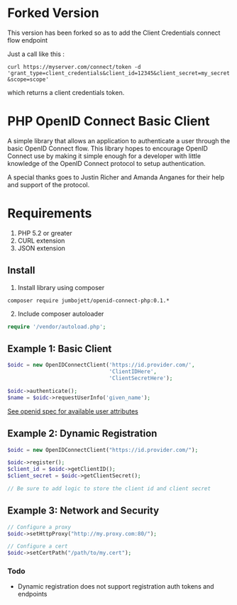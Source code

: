 # Forked Version

This version has been forked so as to add the Client Credentials connect flow endpoint 

Just a call like this :

`curl https://myserver.com/connect/token -d 'grant_type=client_credentials&client_id=12345&client_secret=my_secret&scope=scope'`

which returns a client credentials token.



PHP OpenID Connect Basic Client
========================
A simple library that allows an application to authenticate a user through the basic OpenID Connect flow.
This library hopes to encourage OpenID Connect use by making it simple enough for a developer with little knowledge of
the OpenID Connect protocol to setup authentication.

A special thanks goes to Justin Richer and Amanda Anganes for their help and support of the protocol.

# Requirements #
 1. PHP 5.2 or greater
 2. CURL extension
 3. JSON extension

## Install ##
 1. Install library using composer
```
composer require jumbojett/openid-connect-php:0.1.*
```
 2. Include composer autoloader
```php
require '/vendor/autoload.php';
```

## Example 1: Basic Client ##

```php
$oidc = new OpenIDConnectClient('https://id.provider.com/',
                                'ClientIDHere',
                                'ClientSecretHere');

$oidc->authenticate();
$name = $oidc->requestUserInfo('given_name');

```

[See openid spec for available user attributes][1]

## Example 2: Dynamic Registration ##

```php
$oidc = new OpenIDConnectClient("https://id.provider.com/");

$oidc->register();
$client_id = $oidc->getClientID();
$client_secret = $oidc->getClientSecret();

// Be sure to add logic to store the client id and client secret
```

## Example 3: Network and Security ##
```php
// Configure a proxy
$oidc->setHttpProxy("http://my.proxy.com:80/");

// Configure a cert
$oidc->setCertPath("/path/to/my.cert");
```

### Todo ###
- Dynamic registration does not support registration auth tokens and endpoints

  [1]: http://openid.net/specs/openid-connect-basic-1_0-15.html#id_res


